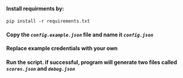 #### **Install requirments by:**
```
pip install -r requirements.txt
``` 


#### Copy the *`config.example.json`* file and name it  *`config.json`*

#### Replace example credentials with your own

#### Run the script. if successful, program will generate two files called *`scores.json`* and *`debug.json`*